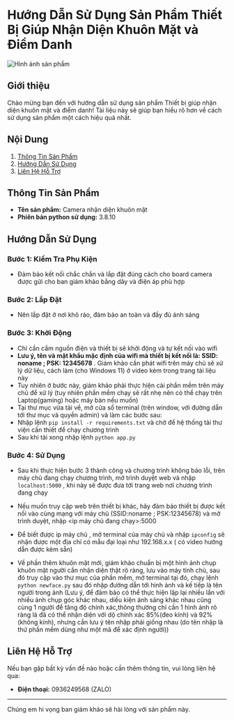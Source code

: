 # Hướng Dẫn Sử Dụng Sản Phẩm Thiết Bị Giúp Nhận Diện Khuôn Mặt và Điểm Danh

![Hình ảnh sản phẩm](link-to-your-image.jpg) <!-- Thay đổi link đến hình ảnh sản phẩm của bạn -->

## Giới thiệu
Chào mừng bạn đến với hướng dẫn sử dụng sản phẩm Thiết bị giúp nhận diện khuôn mặt và điểm danh! Tài liệu này sẽ giúp bạn hiểu rõ hơn về cách sử dụng sản phẩm một cách hiệu quả nhất.

## Nội Dung

1. [Thông Tin Sản Phẩm](#thong-tin-san-pham)
2. [Hướng Dẫn Sử Dụng](#huong-dan-su-dung)
3. [Liên Hệ Hỗ Trợ](#lien-he-ho-tro)

## Thông Tin Sản Phẩm

- **Tên sản phẩm:** Camera nhận diện khuôn mặt
- **Phiên bản python sử dụng:** 3.8.10
## Hướng Dẫn Sử Dụng

### Bước 1: Kiểm Tra Phụ Kiện
- Đảm bảo kết nối chắc chắn và lắp đặt đúng cách cho board camera được gửi cho ban giám khảo bằng dây và điện áp phù hợp

### Bước 2: Lắp Đặt
- Nên lắp đặt ở nơi khô ráo, đảm bảo an toàn và đầy đủ ánh sáng

### Bước 3: Khởi Động
- Chỉ cần cắm nguồn điện và thiết bị sẽ khởi động và tự kết nối vào wifi
-  **Lưu ý, tên và mật khẩu mặc định của wifi mà thiết bị kết nối là: SSID: noname ; PSK: 12345678** . Giám khảo cần phát wifi trên máy chủ sẽ xử lý dữ liệu, cách làm (cho Windows 11) ở video kèm trong trang tài liệu này
-  Tuy nhiên ở bước này, giám khảo phải thực hiện cài phần mềm trên máy chủ để xử lý (tuy nhiên phần mềm chạy sẽ rất nhẹ nên có thể chạy trên Laptop(gaming) hoặc máy bàn nếu muốn)
-  Tại thư mục vừa tải về, mở cửa sổ terminal (trên window, với đường dẫn tới thư mục và quyền admin) và làm các bước sau:
-  Nhập lệnh 
  ``pip install -r requirements.txt`` và chờ để hệ thống tải thư viện cần thiết để chạy chương trình
- Sau khi tải xong nhập lệnh ``python app.py``


### Bước 4: Sử Dụng
- Sau khi thực hiện bước 3 thành công và chương trình không báo lỗi, trên máy chủ đang chạy chương trình, mở trình duyệt web và nhập ``localhost:5000`` , khi này sẽ được đưa tới trang web nơi chương trình đang chạy
- Nếu muốn truy cập web trên thiết bị khác, hãy đảm bảo thiết bị được kết nối vào cùng mạng với máy chủ (SSID:noname ; PSK:12345678) và mở trình duyệt, nhập <ip máy chủ đang chạy>:5000 
- Để biết được ip máy chủ , mở terminal của máy chủ và nhập ``ipconfig`` sẽ nhận được một địa chỉ có mẫu đại loại như 192.168.x.x ( có video hướng dẫn được kèm sẵn)

- Về phần thêm khuôn mặt mới, giám khảo chuẩn bị một hình ảnh chụp khuôn mặt người cần nhận diện thật rõ ràng, lưu vào máy tính chủ, sau đó truy cập vào thư mục của phần mềm, mở terminal tại đó, chạy lệnh ``python newface.py`` sau đó nhập đường dẫn tới hình ảnh và kế tiếp là tên người trong ảnh (Lưu ý, để đảm bảo có thể thực hiện lặp lại nhiều lần với nhiều ảnh chụp góc khác nhau, diều kiện ánh sáng khác nhau cũng cùng 1 người để tăng độ chính xác,thông thường chỉ cần 1 hình ảnh rõ ràng là đã có thể nhận diện với dộ chính xác 85%(đeo kính) và 92%(không kính), nhưng cần lưu ý tên nhập phải giống nhau (do tên nhập là thứ phần mềm dùng như một mã để xác định người))

## Liên Hệ Hỗ Trợ

Nếu bạn gặp bất kỳ vấn đề nào hoặc cần thêm thông tin, vui lòng liên hệ qua:
- **Điện thoại:** 0936249568 (ZALO)

---
Chúng em hi vọng ban giám khảo sẽ hài lòng với sản phẩm này.
